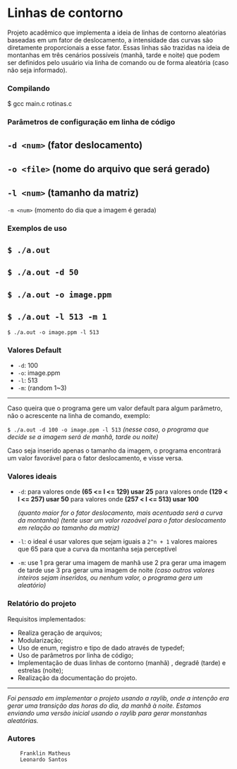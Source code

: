 # Linhas de contorno

Projeto acadêmico que implementa a ideia de linhas de contorno aleatórias baseadas em um fator de deslocamento, a intensidade das curvas são diretamente proporcionais a esse fator. 
Essas linhas são trazidas na ideia de montanhas em três cenários possíveis (manhã, tarde e noite) que podem ser definidos pelo usuário via linha de comando ou de forma aleatória (caso não seja informado). 

### Compilando

$ gcc main.c rotinas.c


### Parâmetros de configuração em linha de código

`-d <num>` (fator deslocamento)
---
`-o <file>` (nome do arquivo que será gerado)
---
`-l <num>` (tamanho da matriz)
---
`-m <num>` (momento do dia que a imagem é gerada)


### Exemplos de uso

`$ ./a.out`
---
`$ ./a.out -d 50`
---
`$ ./a.out -o image.ppm`
---
`$ ./a.out -l 513 -m 1`
---
`$ ./a.out -o image.ppm -l 513`


### Valores Default

* `-d`: 100
* `-o`: image.ppm
* `-l`: 513
* `-m`: (random 1~3)

---

Caso queira que o programa gere um valor default para algum parâmetro, 
não o acrescente na linha de comando, exemplo:

`$ ./a.out -d 100 -o image.ppm -l 513`
_(nesse caso, o programa que decide se a imagem será de manhã, tarde ou noite)_

Caso seja inserido apenas o tamanho da imagem, o programa encontrará um valor favorável para o fator deslocamento, e visse versa.


### Valores ideais 

* `-d`:
   para valores onde **(65 <= l <= 129) usar 25**
   para valores onde **(129 < l <= 257) usar 50**
   para valores onde **(257 < l <= 513) usar 100**

   _(quanto maior for o fator deslocamento, mais acentuada será a curva da montanha)_
   _(tente usar um valor rozoável para o fator deslocamento em relação ao tamanho da matriz)_

* `-l`:
   o ideal é usar valores que sejam iguais a `2^n + 1` valores maiores que 65 para que a curva da montanha seja perceptível

* `-m`:
   use 1 pra gerar uma imagem de manhã
   use 2 pra gerar uma imagem de tarde
   use 3 pra gerar uma imagem de noite
   _(caso outros valores inteiros sejam inseridos, ou nenhum valor, o programa gera um aleatório)_


### Relatório do projeto 

Requisitos implementados: 
    
   * Realiza geração de arquivos;
   * Modularização;
   * Uso de enum, registro e tipo de dado através de typedef;
   * Uso de parâmetros por linha de código;
   * Implementação de duas linhas de contorno (manhã) , degradê (tarde) e estrelas (noite);
   * Realização da documentação do projeto.
---
_Foi pensado em implementar o projeto usando a raylib, onde a intenção era gerar uma transição das horas do dia, da manhã à noite. Estamos enviando uma versão inicial usando o raylib para gerar monstanhas aleatórias._



### Autores
        Franklin Matheus 
        Leonardo Santos

